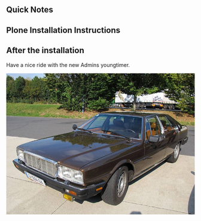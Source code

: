 ## Quick Notes




## Plone Installation Instructions 




## After the installation

Have a nice ride with the new Admins youngtimer.

![FINAL](install-screen-final.jpg)
